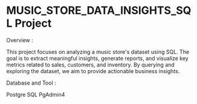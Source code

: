 <h1>MUSIC_STORE_DATA_INSIGHTS_SQL Project</h1>

Overview :

This project focuses on analyzing a music store's dataset using SQL. The goal is to extract meaningful insights, generate reports, and visualize key metrics related to sales, customers, and inventory. By querying and exploring the dataset, we aim to provide actionable business insights.

Database and Tool :

Postgre SQL
PgAdmin4
